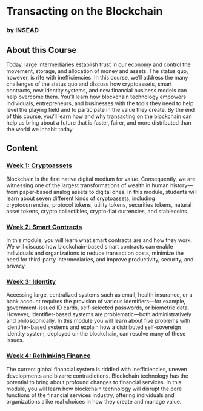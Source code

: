 # Transacting on the Blockchain
### by INSEAD

## About this Course
Today, large intermediaries establish trust in our economy and control the movement, storage, and allocation of money and assets. The status quo, however, is rife with inefficiencies. In this course, we’ll address the many challenges of the status quo and discuss how cryptoassets, smart contracts, new identity systems, and new financial business models can help overcome them. You’ll learn how blockchain technology empowers individuals, entrepreneurs, and businesses with the tools they need to help level the playing field and to participate in the value they create. By the end of this course, you’ll learn how and why transacting on the blockchain can help us bring about a future that is faster, fairer, and more distributed than the world we inhabit today.

## Content
### [Week 1: Cryptoassets](./Week1/README.md)
Blockchain is the first native digital medium for value. Consequently, we are witnessing one of the largest transformations of wealth in human history—from paper-based analog assets to digital ones. In this module, students will learn about seven different kinds of cryptoassets, including cryptocurrencies, protocol tokens, utility tokens, securities tokens, natural asset tokens, crypto collectibles, crypto-fiat currencies, and stablecoins.

### [Week 2: Smart Contracts](./Week2/README.md)
In this module, you will learn what smart contracts are and how they work. We will discuss how blockchain-based smart contracts can enable individuals and organizations to reduce transaction costs, minimize the need for third-party intermediaries, and improve productivity, security, and privacy.

### [Week 3: Identity](./Week3/README.md)
Accessing large, centralized systems such as email, health insurance, or a bank account requires the provision of various identifiers—for example, government-issued ID cards, self-selected passwords, or biometric data. However, identifier-based systems are problematic—both administratively and philosophically. In this module you will learn about five problems with identifier-based systems and explain how a distributed self-sovereign identity system, deployed on the blockchain, can resolve many of these issues.

### [Week 4: Rethinking Finance](./Week4/README.md)
The current global financial system is riddled with inefficiencies, uneven developments and bizarre contradictions. Blockchain technology has the potential to bring about profound changes to financial services. In this module, you will learn how blockchain technology will disrupt the core functions of the financial services industry, offering individuals and organizations alike real choices in how they create and manage value.
